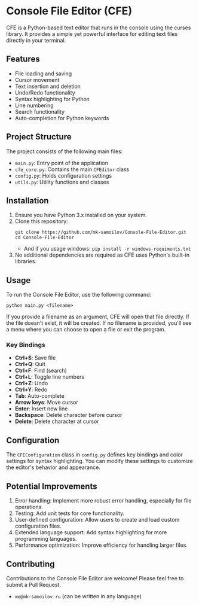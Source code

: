 # Console File Editor (CFE)

CFE is a Python-based text editor that runs in the console using the curses library. It provides a simple yet powerful interface for editing text files directly in your terminal.

## Features

- File loading and saving
- Cursor movement
- Text insertion and deletion
- Undo/Redo functionality
- Syntax highlighting for Python
- Line numbering
- Search functionality
- Auto-completion for Python keywords

## Project Structure

The project consists of the following main files:

- `main.py`: Entry point of the application
- `cfe_core.py`: Contains the main `CFEditor` class
- `config.py`: Holds configuration settings
- `utils.py`: Utility functions and classes

## Installation

1. Ensure you have Python 3.x installed on your system.
2. Clone this repository:
   ```
   git clone https://github.com/mk-samoilov/Console-File-Editor.git
   cd Console-File-Editor
   ```
   - And if you usage windows: `pip install -r windows-requiments.txt`
3. No additional dependencies are required as CFE uses Python's built-in libraries.

## Usage

To run the Console File Editor, use the following command:

```
python main.py <filename>
```

If you provide a filename as an argument, CFE will open that file directly. If the file doesn't exist, it will be created. If no filename is provided, you'll see a menu where you can choose to open a file or exit the program.

### Key Bindings

- **Ctrl+S**: Save file
- **Ctrl+Q**: Quit
- **Ctrl+F**: Find (search)
- **Ctrl+L**: Toggle line numbers
- **Ctrl+Z**: Undo
- **Ctrl+Y**: Redo
- **Tab**: Auto-complete
- **Arrow keys**: Move cursor
- **Enter**: Insert new line
- **Backspace**: Delete character before cursor
- **Delete**: Delete character at cursor

## Configuration

The `CFEConfiguration` class in `config.py` defines key bindings and color settings for syntax highlighting. You can modify these settings to customize the editor's behavior and appearance.

## Potential Improvements

1. Error handling: Implement more robust error handling, especially for file operations.
2. Testing: Add unit tests for core functionality.
3. User-defined configuration: Allow users to create and load custom configuration files.
4. Extended language support: Add syntax highlighting for more programming languages.
5. Performance optimization: Improve efficiency for handling larger files.

## Contributing

Contributions to the Console File Editor are welcome! Please feel free to submit a Pull Request.
- `me@mk-samoilov.ru` (can be written in any language)
